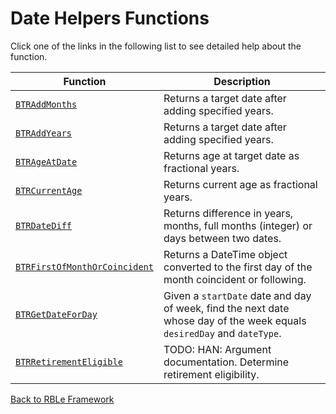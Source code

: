 # Date Helpers Functions

Click one of the links in the following list to see detailed help about the function.

Function | Description
---|---
[`BTRAddMonths`](BTRAddMonths.md) | Returns a target date after adding specified years.
[`BTRAddYears`](BTRAddYears.md) | Returns a target date after adding specified years.
[`BTRAgeAtDate`](BTRAgeAtDate.md) | Returns age at target date as fractional years.
[`BTRCurrentAge`](BTRCurrentAge.md) | Returns current age as fractional years.
[`BTRDateDiff`](BTRDateDiff.md) | Returns difference in years, months, full months (integer) or days between two dates.
[`BTRFirstOfMonthOrCoincident`](BTRFirstOfMonthOrCoincident.md) | Returns a DateTime object converted to the first day of the month coincident or following.
[`BTRGetDateForDay`](BTRGetDateForDay.md) | Given a `startDate` date and day of week, find the next date whose day of the week equals `desiredDay` and `dateType`.
[`BTRRetirementEligible`](BTRRetirementEligible.md) | TODO: HAN: Argument documentation. Determine retirement eligibility.


[Back to RBLe Framework](/RBLe/RBLe.md)